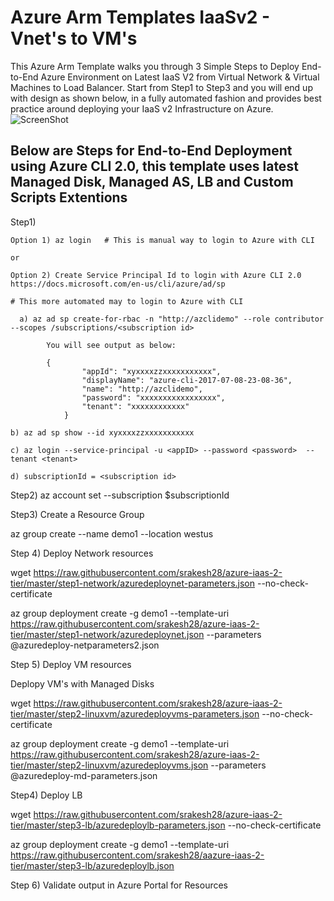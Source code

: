 # Azure Arm Templates IaaSv2 - Vnet's to VM's
<html>

This Azure Arm Template walks you through 3 Simple Steps to Deploy End-to-End Azure Environment on Latest IaaS V2 from Virtual Network & Virtual Machines to Load Balancer.
Start from Step1 to Step3 and you will end up with design as shown below, in a fully automated fashion and provides best practice around deploying your IaaS v2 Infrastructure on Azure.
![ScreenShot](https://github.com/srakesh28/azure-iaasv2-arm/blob/master/IaaSv2.jpg)


## Below are Steps for End-to-End Deployment using  Azure CLI 2.0, this template uses latest Managed Disk, Managed AS, LB and Custom Scripts Extentions

Step1) 

    Option 1) az login   # This is manual way to login to Azure with CLI
    
    or 
    
    Option 2) Create Service Principal Id to login with Azure CLI 2.0 https://docs.microsoft.com/en-us/cli/azure/ad/sp  
    
    # This more automated may to login to Azure with CLI

      a) az ad sp create-for-rbac -n "http://azclidemo" --role contributor --scopes /subscriptions/<subscription id>

            You will see output as below:

            {
                    "appId": "xyxxxxzzxxxxxxxxxxx",
                    "displayName": "azure-cli-2017-07-08-23-08-36",
                    "name": "http://azclidemo",
                    "password": "xxxxxxxxxxxxxxxxx",
                    "tenant": "xxxxxxxxxxxx"
                }

    b) az ad sp show --id xyxxxxzzxxxxxxxxxxx

    c) az login --service-principal -u <appID> --password <password>  --tenant <tenant>
    
    d) subscriptionId = <subscription id>

Step2) az account set --subscription $subscriptionId

Step3) Create a Resource Group

az group create --name demo1 --location westus

Step 4) Deploy Network resources 

wget https://raw.githubusercontent.com/srakesh28/azure-iaas-2-tier/master/step1-network/azuredeploynet-parameters.json --no-check-certificate

az group deployment create -g demo1 --template-uri https://raw.githubusercontent.com/srakesh28/azure-iaas-2-tier/master/step1-network/azuredeploynet.json --parameters @azuredeploy-netparameters2.json

Step 5) Deploy VM resources 

Deplopy VM's with Managed Disks

wget https://raw.githubusercontent.com/srakesh28/azure-iaas-2-tier/master/step2-linuxvm/azuredeployvms-parameters.json --no-check-certificate

az group deployment create -g demo1 --template-uri https://raw.githubusercontent.com/srakesh28/azure-iaas-2-tier/master/step2-linuxvm/azuredeployvms.json --parameters @azuredeploy-md-parameters.json

Step4) Deploy LB 

wget https://raw.githubusercontent.com/srakesh28/azure-iaas-2-tier/master/step3-lb/azuredeploylb-parameters.json --no-check-certificate

az group deployment create -g demo1 --template-uri https://raw.githubusercontent.com/srakesh28/aazure-iaas-2-tier/master/step3-lb/azuredeploylb.json

Step 6) Validate output in Azure Portal for Resources

</html>

